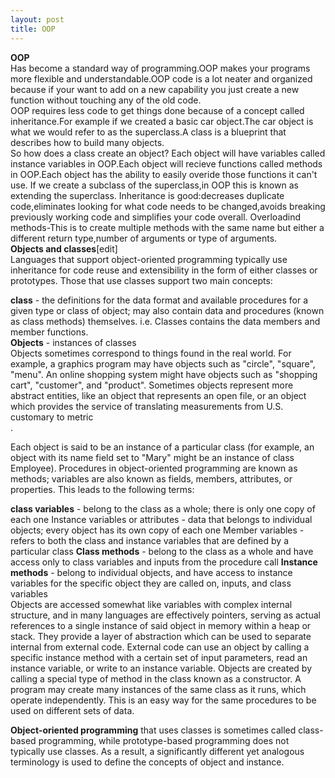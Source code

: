 ```yaml
---
layout: post
title: OOP
---
```


**OOP**<br /> Has become a standard way of programming.OOP makes your programs more flexible and understandable.OOP code is a lot neater and organized because if your want to add on a new capability you just create a new function without touching any of the old code.<br />
OOP requires less code to get things done because of a concept called inheritance.For example if we created a basic car object.The car object is what we would refer to as the superclass.A class is a blueprint that describes how to build many objects.<br />
So how does a class create an object? Each object will have variables called instance variables in OOP.Each object will recieve functions called methods in OOP.Each object has the ability to easily overide those functions it can't use.
If we create a subclass of the superclass,in OOP this is known as extending the superclass.
Inheritance is good:decreases duplicate code,eliminates looking for what code needs to be changed,avoids breaking previously working code and simplifies your code  overall.
Overloadind methods-This is to create multiple methods with the same name but either a different return type,number of arguments or type of arguments.<br />
**Objects and classes**[edit]<br />
Languages that support object-oriented programming typically use inheritance for code reuse and extensibility in the form of either classes or prototypes. Those that use classes support two main concepts:

**class** - the definitions for the data format and available procedures for a given type or class of object; may also contain data and procedures (known as class methods) themselves. i.e. Classes contains the data members and member functions.<br />
**Objects** - instances of classes<br />
Objects sometimes correspond to things found in the real world. For example, a graphics program may have objects such as "circle", "square", "menu". An online shopping system might have objects such as "shopping cart", "customer", and "product". Sometimes objects represent more abstract entities, like an object that represents an open file, or an object which provides the service of translating measurements from U.S. customary to metric<br />.

Each object is said to be an instance of a particular class (for example, an object with its name field set to "Mary" might be an instance of class Employee). Procedures in object-oriented programming are known as methods; variables are also known as fields, members, attributes, or properties. This leads to the following terms:

**class variables** - belong to the class as a whole; there is only one copy of each one
Instance variables or attributes - data that belongs to individual objects; every object has its own copy of each one
Member variables - refers to both the class and instance variables that are defined by a particular class
**Class methods** - belong to the class as a whole and have access only to class variables and inputs from the procedure call
**Instance methods** - belong to individual objects, and have access to instance variables for the specific object they are called on, inputs, and class variables<br />
Objects are accessed somewhat like variables with complex internal structure, and in many languages are effectively pointers, serving as actual references to a single instance of said object in memory within a heap or stack. They provide a layer of abstraction which can be used to separate internal from external code. External code can use an object by calling a specific instance method with a certain set of input parameters, read an instance variable, or write to an instance variable. Objects are created by calling a special type of method in the class known as a constructor. A program may create many instances of the same class as it runs, which operate independently. This is an easy way for the same procedures to be used on different sets of data.<br />

**Object-oriented programming** that uses classes is sometimes called class-based programming, while prototype-based programming does not typically use classes. As a result, a significantly different yet analogous terminology is used to define the concepts of object and instance.



